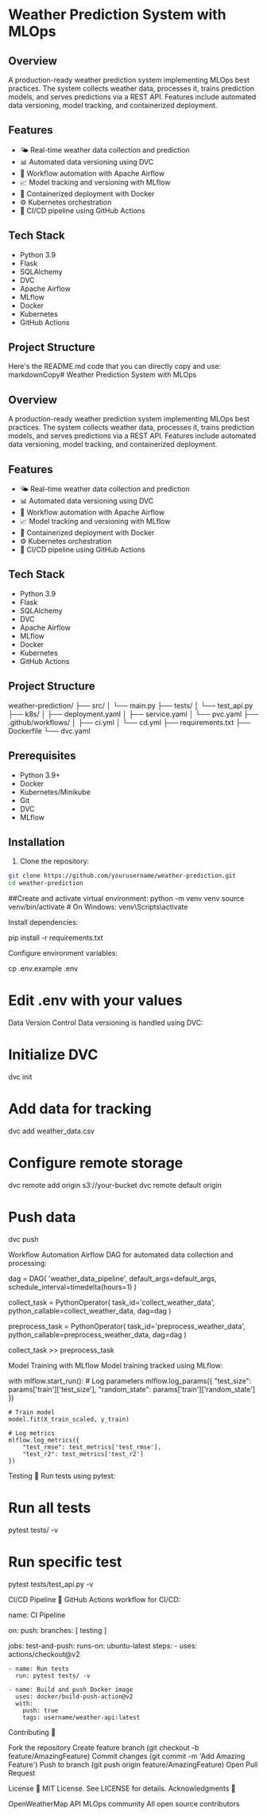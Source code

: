 # Weather Prediction System with MLOps

## Overview
A production-ready weather prediction system implementing MLOps best practices. The system collects weather data, processes it, trains prediction models, and serves predictions via a REST API. Features include automated data versioning, model tracking, and containerized deployment.

## Features
- 🌤️ Real-time weather data collection and prediction
- 📊 Automated data versioning using DVC
- 🔄 Workflow automation with Apache Airflow
- 📈 Model tracking and versioning with MLflow
- 🐳 Containerized deployment with Docker
- ⚙️ Kubernetes orchestration
- 🔄 CI/CD pipeline using GitHub Actions

## Tech Stack
- Python 3.9
- Flask
- SQLAlchemy
- DVC
- Apache Airflow
- MLflow
- Docker
- Kubernetes
- GitHub Actions

## Project Structure
Here's the README.md code that you can directly copy and use:
markdownCopy# Weather Prediction System with MLOps

## Overview
A production-ready weather prediction system implementing MLOps best practices. The system collects weather data, processes it, trains prediction models, and serves predictions via a REST API. Features include automated data versioning, model tracking, and containerized deployment.

## Features
- 🌤️ Real-time weather data collection and prediction
- 📊 Automated data versioning using DVC
- 🔄 Workflow automation with Apache Airflow
- 📈 Model tracking and versioning with MLflow
- 🐳 Containerized deployment with Docker
- ⚙️ Kubernetes orchestration
- 🔄 CI/CD pipeline using GitHub Actions

## Tech Stack
- Python 3.9
- Flask
- SQLAlchemy
- DVC
- Apache Airflow
- MLflow
- Docker
- Kubernetes
- GitHub Actions

## Project Structure
weather-prediction/
├── src/
│   └── main.py
├── tests/
│   └── test_api.py
├── k8s/
│   ├── deployment.yaml
│   ├── service.yaml
│   └── pvc.yaml
├── .github/workflows/
│   ├── ci.yml
│   └── cd.yml
├── requirements.txt
├── Dockerfile
└── dvc.yaml

## Prerequisites
- Python 3.9+
- Docker
- Kubernetes/Minikube
- Git
- DVC
- MLflow

## Installation

1. Clone the repository:
```bash
git clone https://github.com/yourusername/weather-prediction.git
cd weather-prediction
```

##Create and activate virtual environment:
python -m venv venv
source venv/bin/activate  # On Windows: venv\Scripts\activate

Install dependencies:

pip install -r requirements.txt

Configure environment variables:

cp .env.example .env
# Edit .env with your values

Data Version Control
Data versioning is handled using DVC:


# Initialize DVC
dvc init

# Add data for tracking
dvc add weather_data.csv

# Configure remote storage
dvc remote add origin s3://your-bucket
dvc remote default origin

# Push data
dvc push


Workflow Automation
Airflow DAG for automated data collection and processing:

dag = DAG(
    'weather_data_pipeline',
    default_args=default_args,
    schedule_interval=timedelta(hours=1)
)

collect_task = PythonOperator(
    task_id='collect_weather_data',
    python_callable=collect_weather_data,
    dag=dag
)

preprocess_task = PythonOperator(
    task_id='preprocess_weather_data',
    python_callable=preprocess_weather_data,
    dag=dag
)

collect_task >> preprocess_task

Model Training with MLflow
Model training tracked using MLflow:

with mlflow.start_run():
    # Log parameters
    mlflow.log_params({
        "test_size": params['train']['test_size'],
        "random_state": params['train']['random_state']
    })
    
    # Train model
    model.fit(X_train_scaled, y_train)
    
    # Log metrics
    mlflow.log_metrics({
        "test_rmse": test_metrics['test_rmse'],
        "test_r2": test_metrics['test_r2']
    })

  Testing 🧪
Run tests using pytest:

# Run all tests
pytest tests/ -v

# Run specific test
pytest tests/test_api.py -v

CI/CD Pipeline 🔄
GitHub Actions workflow for CI/CD:

name: CI Pipeline

on:
  push:
    branches: [ testing ]

jobs:
  test-and-push:
    runs-on: ubuntu-latest
    steps:
    - uses: actions/checkout@v2
    
    - name: Run tests
      run: pytest tests/ -v

    - name: Build and push Docker image
      uses: docker/build-push-action@v2
      with:
        push: true
        tags: username/weather-api:latest

Contributing 🤝

Fork the repository
Create feature branch (git checkout -b feature/AmazingFeature)
Commit changes (git commit -m 'Add Amazing Feature')
Push to branch (git push origin feature/AmazingFeature)
Open Pull Request

License 📄
MIT License. See LICENSE for details.
Acknowledgments 🙏

OpenWeatherMap API
MLOps community
All open source contributors




